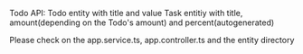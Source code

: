 Todo API: 
  Todo entity with title and value
  Task entitiy with title, amount(depending on the Todo's amount) and percent(autogenerated)

Please check on the app.service.ts, app.controller.ts and the entity directory